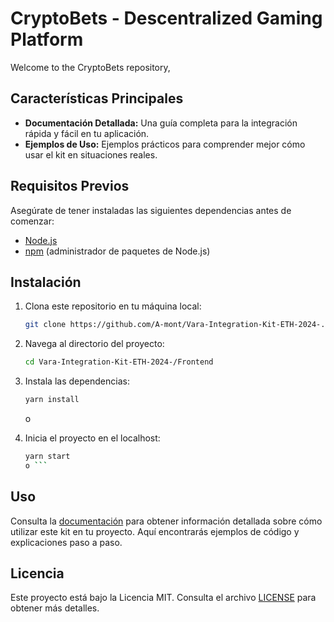 # CryptoBets - Descentralized Gaming Platform

Welcome to the CryptoBets repository, 

## Características Principales

- **Documentación Detallada:** Una guía completa para la integración rápida y fácil en tu aplicación.
- **Ejemplos de Uso:** Ejemplos prácticos para comprender mejor cómo usar el kit en situaciones reales.

## Requisitos Previos

Asegúrate de tener instaladas las siguientes dependencias antes de comenzar:
- [Node.js](https://nodejs.org/)
- [npm](https://www.npmjs.com/) (administrador de paquetes de Node.js)

## Instalación

1. Clona este repositorio en tu máquina local:

    ```bash
    git clone https://github.com/A-mont/Vara-Integration-Kit-ETH-2024-.git
    ```

2. Navega al directorio del proyecto:

    ```bash
    cd Vara-Integration-Kit-ETH-2024-/Frontend
    ```

3. Instala las dependencias:

    ```bash
    yarn install
    ```
    o
4. Inicia el proyecto en el localhost:

    ```bash
    yarn start
   o ```

## Uso

Consulta la [documentación](./docs) para obtener información detallada sobre cómo utilizar este kit en tu proyecto. Aquí encontrarás ejemplos de código y explicaciones paso a paso.



## Licencia

Este proyecto está bajo la Licencia MIT. Consulta el archivo [LICENSE](./LICENSE) para obtener más detalles.
